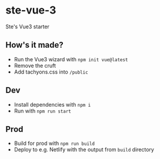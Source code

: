 # ste-vue-3

Ste's Vue3 starter

## How's it made?

 + Run the Vue3 wizard with `npm init vue@latest`
 + Remove the cruft
 + Add tachyons.css into `/public`

## Dev

 + Install dependencies with `npm i`
 + Run with `npm run start`

## Prod

 + Build for prod with `npm run build`
 + Deploy to e.g. Netlify with the output from `build` directory